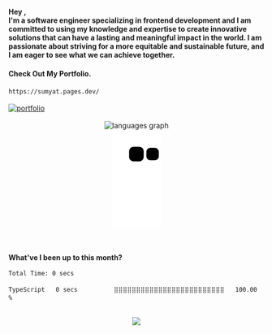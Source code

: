 **Hey ,** <br />
**I'm a software engineer specializing in frontend development and I am committed to using my knowledge and expertise to create innovative solutions that can have a lasting and meaningful impact in the world. I am passionate about striving for a more equitable and sustainable future, and I am eager to see what we can achieve together.**

#### Check Out My Portfolio.
````bash
https://sumyat.pages.dev/
````

<a href='https://sumyat.pages.dev/'>
    <img src='https://user-images.githubusercontent.com/108873224/211860821-15c31441-8db7-4fb7-8537-28a0c11e9408.png' alt='portfolio' align='center' />
</a>

<br />
<br />

<div align="center">
  <img src="https://github-readme-streak-stats.herokuapp.com/?user=sumyat-aung&theme=dark&hide_border=true" height="150" alt="languages graph"  />
</div>

<div align="center">
   <img src='https://github.com/sumyat-aung/sumyat-aung/blob/output/github-contribution-grid-snake.svg' />    
</div>

<br />
<br />

**What've I been up to this month?**

<!--START_SECTION:waka-->

```text
Total Time: 0 secs

TypeScript   0 secs          ⣿⣿⣿⣿⣿⣿⣿⣿⣿⣿⣿⣿⣿⣿⣿⣿⣿⣿⣿⣿⣿⣿⣿⣿⣿   100.00 %
```

<!--END_SECTION:waka-->

<br />

<div align="center">
  <img src="https://profile-counter.glitch.me/sumyat-aung/count.svg?"  />
</div>

###
